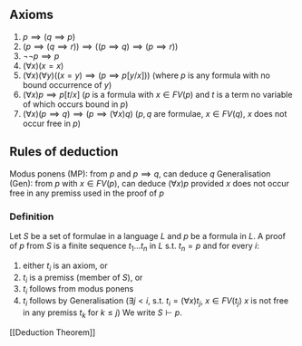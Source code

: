 ## Axioms
1. $p\implies(q\implies p)$
2. $(p\implies(q\implies r))\implies((p\implies q)\implies(p\implies r))$
3. $\neg \neg p\implies p$
4. $(\forall x)(x=x)$
5. $(\forall x)(\forall y)((x=y)\implies(p\implies p[y/ x]))$
(where $p$ is any formula with no bound occurrence of $y$)
6. $(\forall x)p\implies p[t/ x]$
($p$ is a formula with $x\in FV(p)$ and $t$ is a term no variable of which occurs bound in $p$)
7. $(\forall x)(p\implies q)\implies(p\implies(\forall x)q)$
($p,q$ are formulae, $x\in FV(q)$, $x$ does not occur free in $p$)
## Rules of deduction
Modus ponens (MP): from $p$ and $p\implies q$, can deduce $q$ 
Generalisation (Gen): from $p$ with $x\in FV(p)$, can deduce $(\forall x)p$ provided $x$ does not occur free in any premiss used in the proof of $p$ 

### Definition
Let $S$ be a set of formulae in a language $L$ and $p$ be a formula in $L$. A proof of $p$ from $S$ is a finite sequence $t_{1}\dots t_{n}$ in $L$ s.t. $t_{n}=p$ and for every $i$:
1. either $t_{i}$ is an axiom, or
2. $t_{i}$ is a premiss (member of $S$), or
3. $t_{i}$ follows from modus ponens
4. $t_{i}$ follows by Generalisation ($\exists j<i$, s.t. $t_{i}=(\forall x)t_{j}$, $x\in FV(t_{j})$ $x$ is not free in any premiss $t_{k}$ for $k\leq j$)
We write $S\vdash p$.

[[Deduction Theorem]]